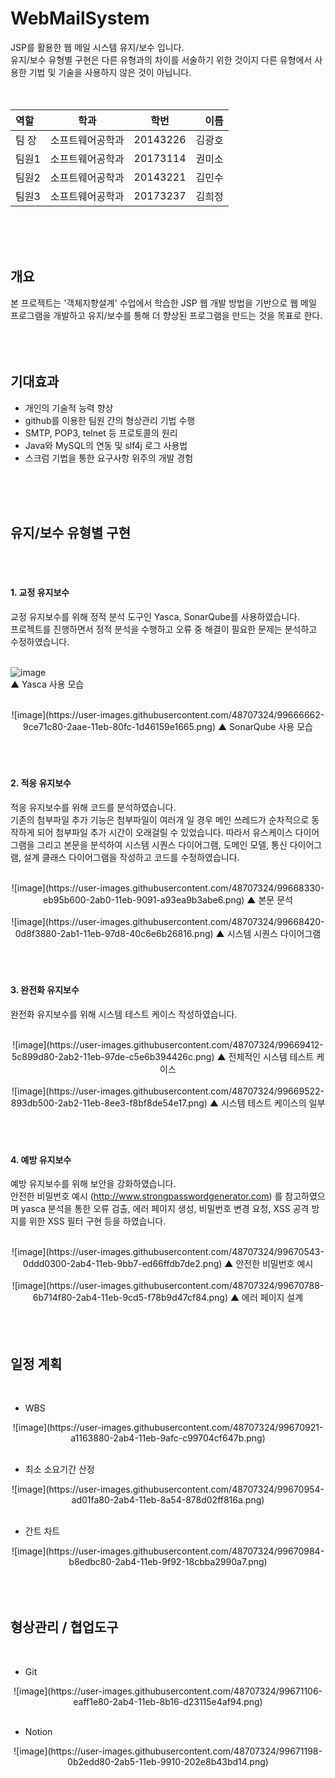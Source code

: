 # WebMailSystem
JSP를 활용한 웹 메일 시스템 유지/보수 입니다.  
유지/보수 유형별 구현은 다른 유형과의 차이를 서술하기 위한 것이지 다른 유형에서 사용한 기법 및 기술을 사용하지 않은 것이 아닙니다.  
<br>
<br>


| 역할 | 학과 | 학번 | 이름 |
| :- | - | :-: | -: |
| 팀 장 | 소프트웨어공학과 | 20143226 | 김광호 |
| 팀원1 | 소프트웨어공학과 | 20173114 | 권미소 |
| 팀원2 | 소프트웨어공학과 | 20143221 | 김민수 |
| 팀원3 | 소프트웨어공학과 | 20173237 | 김희정 |
<br>
<br>
<br>


## 개요
본 프로젝트는 '객체지향설계' 수업에서 학습한 JSP 웹 개발 방법을 기반으로 웹 메일 프로그램을 개발하고 유지/보수를 통해 더 향상된 프로그램을 만드는 것을 목표로 한다.  
<br>
<br>
<br>


## 기대효과

- 개인의 기술적 능력 향상
- github를 이용한 팀원 간의 형상관리 기법 수행
- SMTP, POP3, telnet 등 프로토콜의 원리
- Java와 MySQL의 연동 및 slf4j 로그 사용법
- 스크럼 기법을 통한 요구사항 위주의 개발 경험
<br>
<br>
<br>


## 유지/보수 유형별 구현
<br>
<br>


####  1. 교정 유지보수  
교정 유지보수를 위해 정적 분석 도구인 Yasca, SonarQube를 사용하였습니다.  
프로젝트를 진행하면서 정적 분석을 수행하고 오류 중 해결이 필요한 문제는 분석하고 수정하였습니다.  
<br>  



![image](https://user-images.githubusercontent.com/48707324/99666621-8e006a00-2aae-11eb-825e-2590a14728ee.png)  
▲ Yasca 사용 모습
 
<br>


<center>
  ![image](https://user-images.githubusercontent.com/48707324/99666662-9ce71c80-2aae-11eb-80fc-1d46159e1665.png)  
  ▲ SonarQube 사용 모습  
</center>  
<br>
<br>
<br>


####  2. 적응 유지보수  
적응 유지보수를 위해 코드를 분석하였습니다.  
기존의 첨부파일 추가 기능은 첨부파일이 여러개 일 경우 메인 쓰레드가 순차적으로 동작하게 되어 첨부파일 추가 시간이 오래걸릴 수 있었습니다.
따라서 유스케이스 다이어그램을 그리고 본문을 분석하여 시스템 시퀀스 다이어그램, 도메인 모델, 통신 다이어그램, 설계 클래스 다이어그램을 작성하고 코드를 수정하였습니다.  
<br>


<center>
  ![image](https://user-images.githubusercontent.com/48707324/99668330-eb95b600-2ab0-11eb-9091-a93ea9b3abe6.png)  
  ▲ 본문 문석
</center>  
<br>


<center>
  ![image](https://user-images.githubusercontent.com/48707324/99668420-0d8f3880-2ab1-11eb-97d8-40c6e6b26816.png)  
  ▲ 시스템 시퀀스 다이어그램  
</center>  
<br>
<br>
<br>


####  3. 완전화 유지보수  
완전화 유지보수를 위해 시스템 테스트 케이스 작성하였습니다.  
<br>


<center>
  ![image](https://user-images.githubusercontent.com/48707324/99669412-5c899d80-2ab2-11eb-97de-c5e6b394426c.png)  
  ▲ 전체적인 시스템 테스트 케이스  
</center>  
<br>


<center>
  ![image](https://user-images.githubusercontent.com/48707324/99669522-893db500-2ab2-11eb-8ee3-f8bf8de54e17.png)  
  ▲ 시스템 테스트 케이스의 일부  
</center>  
<br>
<br>
<br>


####  4. 예방 유지보수  
예방 유지보수를 위해 보안을 강화하였습니다.  
안전한 비밀번호 예시 (http://www.strongpasswordgenerator.com) 를 참고하였으며 yasca 분석을 통한 오류 검출, 에러 페이지 생성, 비밀번호 변경 요청, XSS 공격 방지를 위한 XSS 필터 구현 등을 하였습니다.  
<br>


<center>
  ![image](https://user-images.githubusercontent.com/48707324/99670543-0ddd0300-2ab4-11eb-9bb7-ed66ffdb7de2.png)  
  ▲ 안전한 비밀번호 예시  
</center>  
<br>


<center>
  ![image](https://user-images.githubusercontent.com/48707324/99670788-6b714f80-2ab4-11eb-9cd5-f78b9d47cf84.png)  
  ▲ 에러 페이지 설계  
</center>  
<br>
<br>
<br>


## 일정 계획  
<br>


- WBS  
<center>
  ![image](https://user-images.githubusercontent.com/48707324/99670921-a1163880-2ab4-11eb-9afc-c99704cf647b.png)  
</center>  
<br>


- 최소 소요기간 산정  
<center>
  ![image](https://user-images.githubusercontent.com/48707324/99670954-ad01fa80-2ab4-11eb-8a54-878d02ff816a.png)  
</center>  
<br>


- 간트 차트  
<center>
  ![image](https://user-images.githubusercontent.com/48707324/99670984-b8edbc80-2ab4-11eb-9f92-18cbba2990a7.png)  
</center>  
<br>
<br>
<br>


## 형상관리 / 협업도구  
<br>

- Git  
<center>
  ![image](https://user-images.githubusercontent.com/48707324/99671106-eaff1e80-2ab4-11eb-8b16-d23115e4af94.png)  
</center>  
<br>


- Notion  
<center>
  ![image](https://user-images.githubusercontent.com/48707324/99671198-0b2edd80-2ab5-11eb-9910-202e8b43bd14.png)  
</center>  
